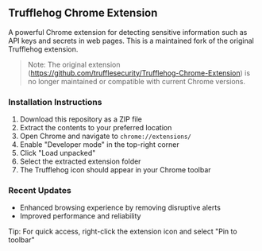 ## Trufflehog Chrome Extension

A powerful Chrome extension for detecting sensitive information such as API keys and secrets in web pages. This is a maintained fork of the original Trufflehog extension.

> Note: The original extension (https://github.com/trufflesecurity/Trufflehog-Chrome-Extension) is no longer maintained or compatible with current Chrome versions.

### Installation Instructions

1. Download this repository as a ZIP file
2. Extract the contents to your preferred location
3. Open Chrome and navigate to `chrome://extensions/`
4. Enable "Developer mode" in the top-right corner
5. Click "Load unpacked"
6. Select the extracted extension folder
7. The Trufflehog icon should appear in your Chrome toolbar

### Recent Updates

- Enhanced browsing experience by removing disruptive alerts
- Improved performance and reliability


Tip: For quick access, right-click the extension icon and select "Pin to toolbar"
